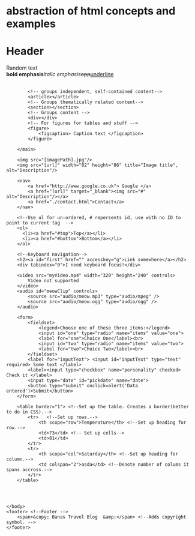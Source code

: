 # abstraction of html concepts and examples
<!DOCTYPE html>
<html>
	<head>
		<!-- h{1, 5} -->
		<h1>Header</h1>
		<link href="https://fonts.googleapis.com/css?family=Lobster" rel="stylesheet" type="text/css">
	</head>
	<body>
		<!--Main unrepeated info of a document -->
		<main>
  			<p> Random text
				<br/>
				<strong>bold emphasis</strong><em>italic emphasis</em><del>opp</del><u>underline</u>
				<marquee bgcolour="maroon"loop="-1"scrollamount="2"width="100%">flying text</marquee> 
			</p>	
			
			<!-- groups independent, self-contained content-->
			<article></article>
			<!-- Groups thematically related content-->
			<section></section>
			<!-- Groups content -->
			<div></div>
			<!-- For figures for tables and stuff -->
			<figure>
    			<figcaption> Caption text </figcaption>
			</figure>
		
		</main>
		
		<img src="[imagePath].jpg"/> 
		<img src="[url]" width="82" height="86" title="Image title", alt="Description"/> 
		
		<nav>
			<a href="http://www.google.co.uk"> Google </a> 
			<a href="[url]" target="_blank"><img src="#" alt="Description"/></a>
			<a href="./contact.html">Contact</a>
		</nav> 
		
		<!--Use ul for un-ordered, # repersents id, use with no ID to point to current tag  -->
		<ol>
		  <li><a href="#top">Top</a></li> 
		  <li><a href="#bottom">Bottom</a></li> 
		</ol> 
		
		<!--Keyboard navigation-->
		<h2><a id="first" href="" accesskey="g">Link somewhere</a></h2>
		<div tabindex="0">I need keyboard focus!</div>
		
		<video src="myVideo.mp4" width="320" height="240" controls> 
 	 		Video not supported
		</video>
		<audio id="meowClip" controls>
    		<source src="audio/meow.mp3" type="audio/mpeg" />
    		<source src="audio/meow.ogg" type="audio/ogg" />
		</audio>
		
		<form>
			<fieldset>
				<legend>Choose one of these three items:</legend>
			  	<input id="one" type="radio" name="items" value="one">
				<label for="one">Choice One</label><br>
				<input id="two" type="radio" name="items" value="two">
			  	<label for="two">Choice Two</label><br>
			</fieldset>
		  	<label for="inputText">	<input id="inputText" type="text" required> Some text </label>
			<label><input type="checkbox" name="personality" checked> Check it </label>
			<input type="date" id="pickdate" name="date">
			<button type="submit" onclick=alert('Data entered')>Submit</button>
		</form> 
		
		<table border="1"> <!--Set up the table. Creates a border(better to do in CSS).-->
   			<tr>   <!--Set up rows.-->
      			<th scope="row">Temperature</th> <!--Set up heading for row.-->
      			<td>73</td> <!-- Set up cells-->
      			<td>81</td>
   			</tr>
			<tr>
				<th scope="col">Saturday</th> <!--Set up heading for column.-->
				<td colspan="2">asda</td> <!--Denote number of colums it spans accross.-->
   			</tr>
		</table>
		
	
		
		
	</body>
	<footer> <!--Footer -->
  		<span>&copy; Banas Travel Blog 	&amp;</span> <!--Adds copyright symbol. -->
	</footer>
</html>
